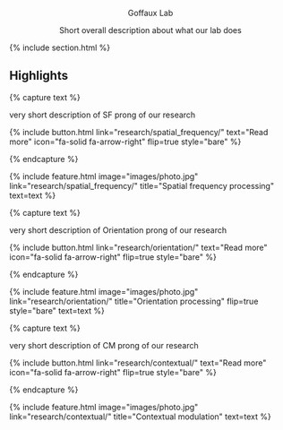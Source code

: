 ---
---
<p style="text-align:center"> Goffaux Lab </p>

<p style="text-align:center"> Short overall description about what our lab does </p>

{% include section.html %}

## Highlights

{% capture text %}

very short description of SF prong of our research

{%
  include button.html
  link="research/spatial_frequency/"
  text="Read more"
  icon="fa-solid fa-arrow-right"
  flip=true
  style="bare"
%}

{% endcapture %}

{%
  include feature.html
  image="images/photo.jpg"
  link="research/spatial_frequency/"
  title="Spatial frequency processing"
  text=text
%}

{% capture text %}

very short description of Orientation prong of our research

{%
  include button.html
  link="research/orientation/"
  text="Read more"
  icon="fa-solid fa-arrow-right"
  flip=true
  style="bare"
%}

{% endcapture %}

{%
  include feature.html
  image="images/photo.jpg"
  link="research/orientation/"
  title="Orientation processing"
  flip=true
  style="bare"
  text=text
%}

{% capture text %}

very short description of CM prong of our research

{%
  include button.html
  link="research/contextual/"
  text="Read more"
  icon="fa-solid fa-arrow-right"
  flip=true
  style="bare"
%}

{% endcapture %}

{%
  include feature.html
  image="images/photo.jpg"
  link="research/contextual/"
  title="Contextual modulation"
  text=text
%}
